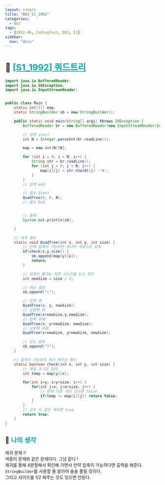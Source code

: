 ```yaml
---
layout: single
title: "BOJ_S1_1992"
categories:
  - BOJ
tags:
  - [2022-06, CodingTest, BOJ, S1]
sidebar:
  nav: "docs"
---
```


# 📁 <b><a style="color:#00adb5" href="https://www.acmicpc.net/problem/1992" target=_blank>[S1_1992] 쿼드트리</a></b>

```java
import java.io.BufferedReader;
import java.io.IOException;
import java.io.InputStreamReader;


public class Main {
	static int[][] map;
	static StringBuilder sb = new StringBuilder();

	public static void main(String[] args) throws IOException {
		BufferedReader br = new BufferedReader(new InputStreamReader(System.in));

		// 입력 start
		int N = Integer.parseInt(br.readLine());

		map = new int[N][N];

		for (int i = 0; i < N; i++) {
			String str = br.readLine();
			for (int j = 0; j < N; j++) {
				map[i][j] = str.charAt(j) -'0';
			}
		}
		// 입력 end

		// 함수 Start
		QuadTree(0, 0, N);
		// 함수 End


		// 출력
		System.out.println(sb);

	}

	// 재귀 함수
	static void QuadTree(int x, int y, int size) {
		// 만약 압축이 가능하면 하나의 색상으로 압축
		if(check(x,y,size)) {
			sb.append(map[y][x]);
			return;
		}

		// 압축이 불가능 하면 사이즈를 1/2 한다
		int newSize = size / 2;

		// 여는 괄호
		sb.append("(");

		// 왼쪽 위
		QuadTree(x, y, newSize);
		// 오른쪽 위
		QuadTree(x+newSize,y,newSize);
		// 왼쪽 아래
		QuadTree(x, y+newSize, newSize);
		// 오른쪽 아래
		QuadTree(x+newSize, y+newSize, newSize);

		// 닫는 괄호
		sb.append(")");
	}

	// 압축이 가능한지 체크 해주는 함수
	static boolean check(int x, int y, int size) {
		// 제일 초기값 입력
		int temp = map[y][x];

		for(int i=y; i<y+size; i++) {
			for(int j=x; j<x+size; j++) {
				// 만약 다른 색이 있으면 false
				if(temp != map[i][j]) return false;
			}
		}
		// 모두 다 같은 색이면 true
		return true;
	}
}
```

## 🤔 <b><a style="color:#00adb5">나의 생각</a></b>

재귀 문제 !!<br>
색종이 문제와 같은 문제이다. 그냥 같다 !<br>
재귀를 통해 4분할해서 확인해 가면서 만약 압축이 가능하다면 출력을 해준다.<br>
`StringBuilder`를 사용할 줄 알아야 술술 풀릴 것이다.<br>
그리고 사이즈를 1/2 해주는 것도 잊으면 안된다.
